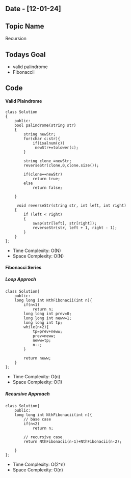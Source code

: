 ## Date - [12-01-24]

## Topic Name

Recursion

## Todays Goal

* valid palindrome
* Fibonaccii

## Code

#### Valid Plaindrome

```
class Solution
{
    public:
    bool palindrome(string str)
    {
        string newStr;
        for(char c:str){
            if(isalnum(c))
             newStr+=tolower(c);
        }

        string clone =newStr;
        reverseStr(clone,0,clone.size());
  
        if(clone==newStr)
            return true;
        else
            return false;

    }  

     void reverseStr(string str, int left, int right)
    {
        if (left < right)
        {
            swap(str[left], str[right]);
            reverseStr(str, left + 1, right - 1);
        }
    }
};
```

* Time Complexity: O(N)
* Space Complexity: O(N)

#### Fibonacci Series

##### Loop Approch

```
class Solution{
    public:
    long long int NthFibonacii(int n){
        if(n<1)
            return n;
        long long int prev=0;
        long long int neww=1;
        long long int tp;
        while(n>2){
            tp=prev+neww;
            prev=neww;
            neww=tp;
            n--;
        }

        return neww;  
    }
};
```

* Time Complexity: O(n)
* Space Complexity: O(1)

##### Recursive Approach

```
class Solution{
    public:
    long long int NthFibonacii(int n){
        // base case
        if(n<2)
            return n;

        // recursive case 
        return NthFibonacii(n-1)+NthFibonacii(n-2);
  
    }
};
```

* Time Complexity: O(2^n)
* Space Complexity: O(n)

